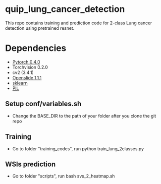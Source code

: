 # quip_lung_cancer_detection
This repo contains training and prediction code for 2-class Lung cancer detection using pretrained resnet.

# Dependencies

 - [Pytorch 0.4.0](http://pytorch.org/)
 - Torchvision 0.2.0
 - cv2 (3.4.1)
 - [Openslide 1.1.1](https://openslide.org/api/python/)
 - [sklearn](https://scikit-learn.org/stable/)
 - [PIL](https://pillow.readthedocs.io/en/3.1.x/reference/Image.html)

## Setup conf/variables.sh
- Change the BASE_DIR to the path of your folder after you clone the git repo 

## Training
- Go to folder "training_codes", run python train_lung_2classes.py

## WSIs prediction
- Go to folder "scripts", run bash svs_2_heatmap.sh

